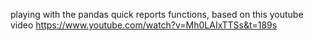 playing with the pandas quick reports functions, based on this youtube video
https://www.youtube.com/watch?v=Mh0LAIxTTSs&t=189s
